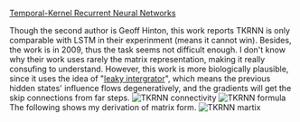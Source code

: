[Temporal-Kernel Recurrent Neural Networks](http://www.sciencedirect.com/science/article/pii/S0893608009002664)

Though the second author is Geoff Hinton, this work reports TKRNN is only comparable with LSTM in their experinment (means it cannot win). Besides, the work is in 2009, thus the task seems not difficult enough. I don't know why their work uses rarely the matrix representation, making it really consufing to understand. However, this work is more biologically plausible, since it uses the idea of "[leaky intergrator](https://en.wikipedia.org/wiki/Leaky_integrator)", which means the previous hidden states' influence flows degeneratively, and the gradients will get the skip connections from far steps.
![TKRNN connectivity]()
![TKRNN formula]()
The following shows my derivation of matrix form.
![TKRNN martix]()